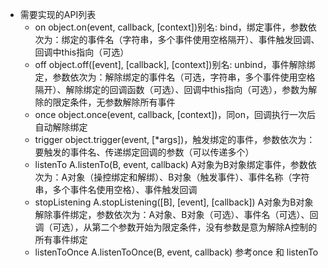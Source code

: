 - 需要实现的API列表
  - on object.on(event, callback, [context])别名: bind，绑定事件，参数依次为：绑定的事件名（字符串，多个事件使用空格隔开）、事件触发回调、回调中this指向（可选）
  - off object.off([event], [callback], [context])别名: unbind，事件解除绑定，参数依次为：解除绑定的事件名（可选，字符串，多个事件使用空格隔开）、解除绑定的回调函数（可选）、回调中this指向（可选），参数为解除的限定条件，无参数解除所有事件
  - once object.once(event, callback, [context])，同on，回调执行一次后自动解除绑定
  - trigger object.trigger(event, [*args])，触发绑定的事件，参数依次为：要触发的事件名、传递绑定回调的参数（可以传递多个）
  - listenTo A.listenTo(B, event, callback) A对象为B对象绑定事件，参数依次为：A对象（操控绑定和解绑）、B对象（触发事件）、事件名称（字符串，多个事件名使用空格）、事件触发回调
  - stopListening A.stopListening([B], [event], [callback]) A对象为B对象解除事件绑定，参数依次为：A对象、B对象（可选）、事件名（可选）、回调（可选），从第二个参数开始为限定条件，没有参数是意为解除A控制的所有事件绑定
  - listenToOnce A.listenToOnce(B, event, callback) 参考once 和 listenTo

